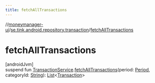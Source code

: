 ```yaml
---
title: fetchAllTransactions
---
```

//[moneymanager-ui](../../index.html)/[se.tink.android.repository.transaction](index.html)/[fetchAllTransactions](fetch-all-transactions.html)



# fetchAllTransactions



[androidJvm]\
suspend fun [TransactionService](../com.tink.service.transaction/-transaction-service/index.html).[fetchAllTransactions](fetch-all-transactions.html)(period: [Period](../com.tink.model.time/-period/index.html), categoryId: [String](https://kotlinlang.org/api/latest/jvm/stdlib/kotlin/-string/index.html)): [List](https://kotlinlang.org/api/latest/jvm/stdlib/kotlin.collections/-list/index.html)&lt;[Transaction](../com.tink.model.transaction/-transaction/index.html)&gt;




